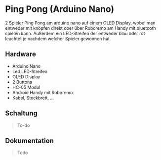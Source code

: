 # Ping Pong (Arduino Nano)

2 Spieler Ping Pong am arduino nano auf einem OLED Display, wobei man entweder mit knöpfen direkt ober über Roboremo am Handy mit bluetooth spielen kann. Außerdem ein LED-Streifen der entweder blau oder rot leuchtet je nachdem welcher Spieler gewonnen hat.

## Hardware

- Arduino Nano
- Led LED-Streifen
- OLED Display
- 2 Buttons
- HC-05 Modul
- Android Handy mit Roboremo
- Kabel, Steckbrett, ...

## Schaltung

> To-do

## Dokumentation

> Todo
